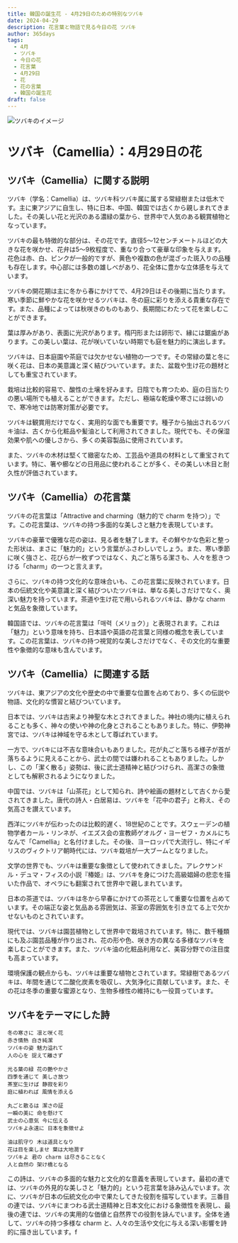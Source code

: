```yaml
---
title: 韓国の誕生花 - 4月29日のための特別なツバキ
date: 2024-04-29
description: 花言葉と物語で見る今日の花 ツバキ
author: 365days
tags:
  - 4月
  - ツバキ
  - 今日の花
  - 花言葉
  - 4月29日
  - 花
  - 花の言葉
  - 韓国の誕生花
draft: false
---
```



![ツバキのイメージ](https://cdn.pixabay.com/photo/2024/01/17/15/45/camellia-8514865_1280.jpg#center#center)


# ツバキ（Camellia）：4月29日の花

## ツバキ（Camellia）に関する説明

ツバキ（学名：Camellia）は、ツバキ科ツバキ属に属する常緑樹または低木です。主に東アジアに自生し、特に日本、中国、韓国では古くから親しまれてきました。その美しい花と光沢のある濃緑の葉から、世界中で人気のある観賞植物となっています。

ツバキの最も特徴的な部分は、その花です。直径5〜12センチメートルほどの大きな花を咲かせ、花弁は5〜9枚程度で、重なり合って豪華な印象を与えます。花色は赤、白、ピンクが一般的ですが、黄色や複数の色が混ざった斑入りの品種も存在します。中心部には多数の雄しべがあり、花全体に豊かな立体感を与えています。

ツバキの開花期は主に冬から春にかけてで、4月29日はその後期に当たります。寒い季節に鮮やかな花を咲かせるツバキは、冬の庭に彩りを添える貴重な存在です。また、品種によっては秋咲きのものもあり、長期間にわたって花を楽しむことができます。

葉は厚みがあり、表面に光沢があります。楕円形または卵形で、縁には鋸歯があります。この美しい葉は、花が咲いていない時期でも庭を魅力的に演出します。

ツバキは、日本庭園や茶庭では欠かせない植物の一つです。その常緑の葉と冬に咲く花は、日本の美意識と深く結びついています。また、盆栽や生け花の題材としても重宝されています。

栽培は比較的容易で、酸性の土壌を好みます。日陰でも育つため、庭の日当たりの悪い場所でも植えることができます。ただし、極端な乾燥や寒さには弱いので、寒冷地では防寒対策が必要です。

ツバキは観賞用だけでなく、実用的な面でも重要です。種子から抽出されるツバキ油は、古くから化粧品や髪油として利用されてきました。現代でも、その保湿効果や肌への優しさから、多くの美容製品に使用されています。

また、ツバキの木材は堅くて緻密なため、工芸品や道具の材料として重宝されています。特に、箸や櫛などの日用品に使われることが多く、その美しい木目と耐久性が評価されています。

## ツバキ（Camellia）の花言葉

ツバキの花言葉は「Attractive and charming（魅力的で charm を持つ）」です。この花言葉は、ツバキの持つ多面的な美しさと魅力を表現しています。

ツバキの豪華で優雅な花の姿は、見る者を魅了します。その鮮やかな色彩と整った形状は、まさに「魅力的」という言葉がふさわしいでしょう。また、寒い季節に咲く強さと、花びらが一枚ずつではなく、丸ごと落ちる潔さも、人々を惹きつける「charm」の一つと言えます。

さらに、ツバキの持つ文化的な意味合いも、この花言葉に反映されています。日本の伝統文化や美意識と深く結びついたツバキは、単なる美しさだけでなく、奥深い魅力を持っています。茶道や生け花で用いられるツバキは、静かな charm と気品を象徴しています。

韓国語では、ツバキの花言葉は「매력（メリョク）」と表現されます。これは「魅力」という意味を持ち、日本語や英語の花言葉と同様の概念を表しています。この花言葉は、ツバキの持つ視覚的な美しさだけでなく、その文化的な重要性や象徴的な意味も含んでいます。

## ツバキ（Camellia）に関連する話

ツバキは、東アジアの文化や歴史の中で重要な位置を占めており、多くの伝説や物語、文化的な慣習と結びついています。

日本では、ツバキは古来より神聖な木とされてきました。神社の境内に植えられることも多く、神々の使いや神の化身とされることもありました。特に、伊勢神宮では、ツバキは神域を守る木として尊ばれています。

一方で、ツバキには不吉な意味合いもありました。花が丸ごと落ちる様子が首が落ちるように見えることから、武士の間では嫌われることもありました。しかし、この「潔く散る」姿勢は、後に武士道精神と結びつけられ、高潔さの象徴としても解釈されるようになりました。

中国では、ツバキは「山茶花」として知られ、詩や絵画の題材として古くから愛されてきました。唐代の詩人・白居易は、ツバキを「花中の君子」と称え、その気高さを讃えています。

西洋にツバキが伝わったのは比較的遅く、18世紀のことです。スウェーデンの植物学者カール・リンネが、イエズス会の宣教師ゲオルグ・ヨーゼフ・カメルにちなんで「Camellia」と名付けました。その後、ヨーロッパで大流行し、特にイギリスのヴィクトリア朝時代には、ツバキ栽培が一大ブームとなりました。

文学の世界でも、ツバキは重要な象徴として使われてきました。アレクサンドル・デュマ・フィスの小説『椿姫』は、ツバキを身につけた高級娼婦の悲恋を描いた作品で、オペラにも翻案されて世界中で親しまれています。

日本の茶道では、ツバキは冬から早春にかけての茶花として重要な位置を占めています。その端正な姿と気品ある雰囲気は、茶室の雰囲気を引き立てる上で欠かせないものとされています。

現代では、ツバキは園芸植物として世界中で栽培されています。特に、数千種類にも及ぶ園芸品種が作り出され、花の形や色、咲き方の異なる多様なツバキを楽しむことができます。また、ツバキ油の化粧品利用など、美容分野での注目度も高まっています。

環境保護の観点からも、ツバキは重要な植物とされています。常緑樹であるツバキは、年間を通じて二酸化炭素を吸収し、大気浄化に貢献しています。また、その花は冬季の重要な蜜源となり、生物多様性の維持にも一役買っています。

## ツバキをテーマにした詩

    冬の寒さに 凛と咲く花
    赤き情熱 白き純潔
    ツバキの姿 魅力溢れて
    人の心を 捉えて離さず

    光る葉の緑 花の艶やかさ
    四季を通じて 美しさ放つ
    茶室に生けば 静寂を彩り
    庭に植われば 風情を添える

    丸ごと散るは 潔さの証
    一瞬の美に 命を懸けて
    武士の心意気 今に伝える
    ツバキよ永遠に 日本を象徴せよ

    油は肌守り 木は道具となり
    花は目を楽しませ 葉は大地潤す
    ツバキよ 君の charm は尽きることなく
    人と自然の 架け橋となる

この詩は、ツバキの多面的な魅力と文化的な意義を表現しています。最初の連では、ツバキの外見的な美しさと「魅力的」という花言葉を詠み込んでいます。次に、ツバキが日本の伝統文化の中で果たしてきた役割を描写しています。三番目の連では、ツバキにまつわる武士道精神と日本文化における象徴性を表現し、最後の連では、ツバキの実用的な価値と自然界での役割を詠んでいます。全体を通して、ツバキの持つ多様な charm と、人々の生活や文化に与える深い影響を詩的に描き出しています。f